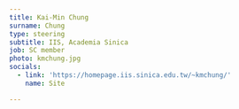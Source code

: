 ```yaml
---
title: Kai-Min Chung
surname: Chung
type: steering
subtitle: IIS, Academia Sinica
job: SC member
photo: kmchung.jpg
socials:
  - link: 'https://homepage.iis.sinica.edu.tw/~kmchung/'
    name: Site

---
```

